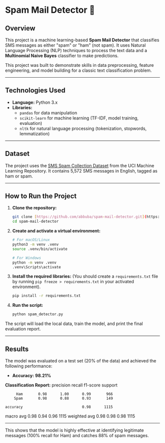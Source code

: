 # Spam Mail Detector 📧

## Overview

This project is a machine learning-based **Spam Mail Detector** that classifies SMS messages as either "spam" or "ham" (not spam). It uses Natural Language Processing (NLP) techniques to process the text data and a **Multinomial Naive Bayes** classifier to make predictions.

This project was built to demonstrate skills in data preprocessing, feature engineering, and model building for a classic text classification problem.

---

##  Technologies Used

- **Language:** Python 3.x
- **Libraries:**
  - `pandas` for data manipulation
  - `scikit-learn` for machine learning (TF-IDF, model training, evaluation)
  - `nltk` for natural language processing (tokenization, stopwords, lemmatization)

---

##  Dataset

The project uses the [SMS Spam Collection Dataset](https://archive.ics.uci.edu/ml/datasets/sms+spam+collection) from the UCI Machine Learning Repository. It contains 5,572 SMS messages in English, tagged as ham or spam.

---

##  How to Run the Project

1.  **Clone the repository:**
    ```bash
    git clone [https://github.com/abbuba/spam-mail-detector.git](https://github.com/abbuba/spam-mail-detector.git)
    cd spam-mail-detector
    ```

2.  **Create and activate a virtual environment:**
    ```bash
    # For macOS/Linux
    python3 -m venv .venv
    source .venv/bin/activate

    # For Windows
    python -m venv .venv
    .venv\Scripts\activate
    ```

3.  **Install the required libraries:**
    (You should create a `requirements.txt` file by running `pip freeze > requirements.txt` in your activated environment).
    ```bash
    pip install -r requirements.txt
    ```

4.  **Run the script:**
    ```bash
    python spam_detector.py
    ```
The script will load the local data, train the model, and print the final evaluation report.

---

## Results

The model was evaluated on a test set (20% of the data) and achieved the following performance:

- **Accuracy:** **98.21%**

**Classification Report:**
precision    recall  f1-score   support

         Ham       0.98      1.00      0.99       966
        Spam       0.98      0.88      0.93       149

    accuracy                           0.98      1115
   macro avg       0.98      0.94      0.96      1115
weighted avg       0.98      0.98      0.98      1115

---------------
This shows that the model is highly effective at identifying legitimate messages (100% recall for Ham) and catches 88% of spam messages.
